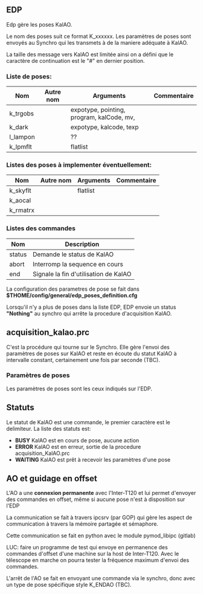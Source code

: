 ## EDP 

Edp gère les poses KalAO. 

Le nom des poses suit ce format K_xxxxxx. Les paramètres de poses sont envoyés au Synchro qui les transmets à de la maniere adéquate à KalAO.

La taille des message vers KalAO est limitée ainsi on a défini que le caractère de continuation est le "#" en dernier position.

### Liste de poses:

| Nom	   | Autre nom	| Arguments | Commentaire   |
|----------|-----------|-----------|----|
| k_trgobs |           |  expotype, pointing, program, kalCode, mv,       |       |		
| k_dark   |           |  expotype, kalcode, texp     |        |		
| l_lampon |           | ?? | |
| k_lpmflt |           | flatlist     |         |


### Listes des poses à implementer éventuellement:

| Nom	    | Autre nom	| Arguments | Commentaire   |
|-----------|-----------|-----------|----|
|  k_skyflt |           | flatlist     |         |		
|  k_aocal  |           |        |       |
|  k_rmatrx |           |        |       |


		
### Listes des commandes

| Nom    | Description |
|--------|-------------|
| status | Demande le status de KalAO |		
| abort  | Interromp la sequence en cours |
| end    | Signale la fin d'utilisation de KalAO  |		
		

La configuration des parametres de pose se fait dans **$THOME/config/general/edp_poses_definition.cfg**

Lorsqu'il n'y a plus de poses dans la liste EDP, EDP envoie un status **"Nothing"** au synchro qui arrête la procedure d'acquisition KalAO.

 
## acquisition_kalao.prc

C'est la procédure qui tourne sur le Synchro. Elle gère l'envoi des paramètres de poses sur KalAO et reste en écoute du statut KalAO à intervalle constant, certainement une fois par seconde (TBC).

### Paramètres de poses

Les paramètres de poses sont les ceux indiqués sur l'EDP. 

 
## Statuts

Le statut de KalAO est une commande, le premier caractère est le delimiteur. La liste des statuts est:

* **BUSY** KalAO est en cours de pose, aucune action 
* **ERROR** KalAO est en erreur, sortie de la procedure acquisition_KalAO.prc
* **WAITING** KalAO est prêt à recevoir les paramètres d'une pose

	
	
	
	
	
	
	

 

 

 
## AO et guidage en offset

L'AO a une **connexion permanente** avec l'Inter-T120 et lui permet d'envoyer des commandes en offset, même si aucune pose n'est à disposition sur l'EDP

La communication se fait à travers ipcsrv (par GOP) qui gère les aspect de communication à travers la mémoire partagée et sémaphore.

Cette communication se fait en python avec le module pymod_libipc (gitlab)

LUC: faire un programme de test qui envoye en permanence des commandes d'offset d'une machine sur la host de Inter-T120. Avec le télescope en marche on pourra tester la fréquence maximum d'envoi des commandes.

 

L'arrêt de l'AO se fait en envoyant une commande via le synchro, donc avec un type de pose spécifique style K_ENDAO (TBC).